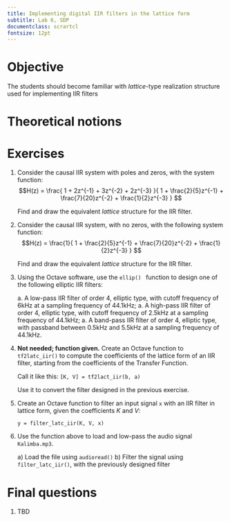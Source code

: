 ```yaml
---
title: Implementing digital IIR filters in the lattice form
subtitle: Lab 6, SDP
documentclass: scrartcl
fontsize: 12pt
---
```


# Objective

The students should become familiar with *lattice*-type realization structure
used for implementing IIR filters

# Theoretical notions


# Exercises

1. Consider the causal IIR system with poles and zeros, with the system function:
$$H(z) = \frac{ 1 + 2z^{-1} + 3z^{-2} + 2z^{-3} }{ 1 + \frac{2}{5}z^{-1} + \frac{7}{20}z^{-2} + \frac{1}{2}z^{-3} } $$

	Find and draw the equivalent *lattice* structure for the IIR filter.

2. Consider the causal IIR system, with no zeros, with the following system function:
$$H(z) = \frac{1}{ 1 + \frac{2}{5}z^{-1} + \frac{7}{20}z^{-2} + \frac{1}{2}z^{-3} } $$
	
	Find and draw the equivalent *lattice* structure for the IIR filter.

	
3. Using the Octave software, use the `ellip() ` function to design one of the following elliptic IIR filters:
    
    a. A low-pass IIR filter of order 4, elliptic type, with cutoff frequency of 6kHz at a sampling frequency of 44.1kHz;
    a. A high-pass IIR filter of order 4, elliptic type, with cutoff frequency of 2.5kHz at a sampling frequency of 44.1kHz;
    a. A band-pass IIR filter of order 4, elliptic type, with passband between 0.5kHz and 5.5kHz at a sampling frequency of 44.1kHz.

4. **Not needed; function given.** Create an Octave function to `tf2latc_iir()` to compute the coefficients of the lattice form of an IIR filter, 
starting from the coefficients of the Transfer Function. 
    
    Call it like this: `[K, V] = tf2lact_iir(b, a)`
    
    Use it to convert the filter designed in the previous exercise.


5. Create an Octave function to filter an input signal `x` with an IIR filter in lattice form, given the coefficients $K$ and $V$:
    
    ```
    y = filter_latc_iir(K, V, x)
    ```

6. Use the function above to load and low-pass the audio signal `Kalimba.mp3`.

    a) Load the file using `audioread()`
    b) Filter the signal using `filter_latc_iir()`, with the previously designed filter



# Final questions

1. TBD


